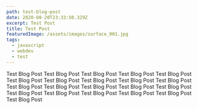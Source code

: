 ```yaml
---
path: test-blog-post
date: 2020-08-20T23:33:50.329Z
excerpt: Test Post
title: Test Post
featuredImage: /assets/images/surface_001.jpg
tags:
  - javascript
  - webdev
  - test
---
```

Test Blog Post Test Blog Post Test Blog Post Test Blog Post Test Blog Post Test Blog Post Test Blog Post Test Blog Post Test Blog Post Test Blog Post Test Blog Post Test Blog Post Test Blog Post Test Blog Post Test Blog Post Test Blog Post Test Blog Post Test Blog Post Test Blog Post Test Blog Post Test Blog Post